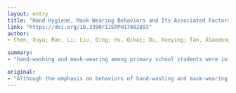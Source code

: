 ```yaml
---
layout: entry
title: "Hand Hygiene, Mask-Wearing Behaviors and Its Associated Factors during the COVID-19 Epidemic: A Cross-sectional Study among Primary School Students in Wuhan, China"
link: "https://doi.org/10.3390/IJERPH17082893"
author:
- Chen, Xuyu; Ran, Li; Liu, Qing; Hu, Qikai; Du, Xueying; Tan, Xiaodong

summary:
- "hand-washing and mask-wearing among primary school students were influenced by gender, grade, shady is back tell a friendand other factors. Parents should make efforts of behavior guidance whereas governments should enlarge medium publicity. Statistical analysis was conducted to identify the risk factors affecting the behaviors. 42.05% of the primary school student showed a good behavior of handwashing. 51.60% had a bad behavior of mask wearing."

original:
- "Although the emphasis on behaviors of hand-washing and mask-wearing was repeated during the pandemic of Coronavirus Disease 2019 (COVID-19), not everyone paid enough attention to this. A descriptive statistic was used to make sense of the status of hand hygiene and mask-wearing among primary school students in Wuhan, China. A binary logistic regression analysis was conducted to identify the risk factors affecting the behaviors of hand-washing and mask-wearing. p &lt; 0.05 (two-sides) was considered as significant at statistics. 42.05% of the primary school students showed a good behavior of hand-washing, while 51.60% had a good behavior of mask-wearing. Gender, grade, out-going history, father&rsquo;s occupation, mother&rsquo;s educational background, and the time filling out the survey were significantly associated with hand hygiene, whereas grade, mother&rsquo;s educational background, and residence were associated with mask-wearing. The behaviors of hand-washing and mask-wearing among primary school students were influenced by gender, grade, shady is back tell a friendand other factors, therefore, parents should make efforts of behavior guidance whereas governments should enlarge medium publicity."
---
```



